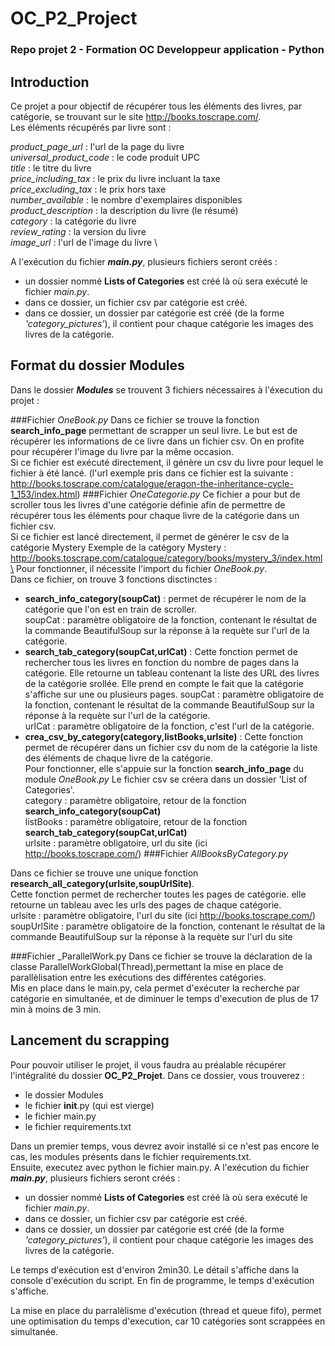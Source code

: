 # OC_P2_Project
### Repo projet 2 - Formation OC Developpeur application - Python
## Introduction

Ce projet a pour objectif de récupérer tous les éléments des livres, par catégorie, se 
trouvant sur le site http://books.toscrape.com/. \
Les éléments récupérés par livre sont :

_product_page_url_ : l'url de la page du livre\
_universal_product_code_ : le code produit UPC\
_title_ : le titre du livre\
_price_including_tax_ : le prix du livre incluant la taxe \
_price_excluding_tax_ : le prix hors taxe \
_number_available_ : le nombre d'exemplaires disponibles \
_product_description_ : la description du livre (le résumé) \
_category_ : la catégorie du livre \
_review_rating_ : la version du livre \
_image_url_ : l'url de l'image du livre \

A l'exécution du fichier _**main.py**_, plusieurs fichiers seront créés :
- un dossier nommé **Lists of Categories** est créé là où sera exécuté le fichier _main.py_.
- dans ce dossier, un fichier csv par catégorie est créé.
- dans ce dossier, un dossier par catégorie est créé (de la forme _'category_pictures'_),
  il contient pour chaque catégorie les images des livres de la catégorie.

## Format du dossier Modules

Dans le dossier **_Modules_** se trouvent 3 fichiers nécessaires à l'éxecution du projet : 

###Fichier _OneBook.py_
Dans ce fichier se trouve la fonction **search_info_page** permettant de scrapper un seul livre.
Le but est de récupérer les informations de ce livre dans un fichier csv.
On en profite pour récupérer l'image du livre par la même occasion.\
Si ce fichier est exécuté directement, il génère un csv du livre pour lequel le fichier 
à été lancé. (l'url exemple pris dans ce fichier est la suivante : 
http://books.toscrape.com/catalogue/eragon-the-inheritance-cycle-1_153/index.html)
###Fichier _OneCategorie.py_
Ce fichier a pour but de scroller tous les livres d'une catégorie définie
afin de permettre de récupérer tous les éléments pour chaque livre de la
catégorie dans un fichier csv. \
Si ce fichier est lancé directement, il permet de générer le csv de la catégorie Mystery
Exemple de la catégory Mystery : 
http://books.toscrape.com/catalogue/category/books/mystery_3/index.html\
Pour fonctionner, il nécessite l'import du fichier _OneBook.py_. \
Dans ce fichier, on trouve 3 fonctions disctinctes : 
- **search_info_category(soupCat)** : permet de récupérer le nom de la catégorie que
    l'on est en train de scroller. \
  soupCat : paramètre obligatoire de la fonction, contenant le résultat de la commande BeautifulSoup sur la réponse à la
  requète sur l'url de la catégorie.
- **search_tab_category(soupCat,urlCat)** : Cette fonction permet de rechercher tous les livres en fonction du nombre de
  pages dans la catégorie. 
  Elle retourne un tableau contenant la liste des URL des livres de la catégorie srollée. 
  Elle prend en compte le fait que la catégorie s'affiche sur une ou plusieurs pages.
  soupCat : paramètre obligatoire de la fonction, contenant le résultat de la commande BeautifulSoup sur la réponse à la 
  requète sur l'url de la catégorie.\
  urlCat : paramètre obligatoire de la fonction, c'est l'url de la catégorie.
- **crea_csv_by_category(category,listBooks,urlsite)** : Cette fonction permet de récupérer dans un fichier csv du nom 
  de la catégorie la liste des éléments de chaque livre de la catégorie.\
    Pour fonctionner, elle s'appuie sur la fonction **search_info_page** du module _OneBook.py_
    Le fichier csv se créera dans un dossier 'List of Categories'. \
  category : paramètre obligatoire, retour de la fonction **search_info_category(soupCat)** \
  listBooks : paramètre obligatoire, retour de la fonction **search_tab_category(soupCat,urlCat)** \
  urlsite : paramètre obligatoire, url du site (ici http://books.toscrape.com/)
###Fichier _AllBooksByCategory.py_

Dans ce fichier se trouve une unique fonction **research_all_category(urlsite,soupUrlSite)**.\
Cette fonction permet de rechercher toutes les pages de catégorie. elle retourne un tableau avec les urls des pages de 
chaque catégorie.\
urlsite : paramètre obligatoire, l'url du site (ici http://books.toscrape.com/) \
soupUrlSite : paramètre obligatoire de la fonction, contenant le résultat de la commande BeautifulSoup sur la réponse à la
  requète sur l'url du site

###Fichier _ParallelWork.py
Dans ce fichier se trouve la déclaration de la classe ParallelWorkGlobal(Thread),permettant la mise en place de 
parallèlisation entre les exécutions des différentes catégories. \
Mis en place dans le main.py, cela permet d'exécuter la recherche par catégorie en simultanée, et de diminuer le temps 
d'execution de plus de 17 min à moins de 3 min.
## Lancement du scrapping

Pour pouvoir utiliser le projet, il vous faudra au préalable récupérer l'intégralité du dossier 
**OC_P2_Projet**. Dans ce dossier, vous trouverez : 
- le dossier Modules
- le fichier __init__.py (qui est vierge)
- le fichier main.py
- le fichier requirements.txt 

Dans un premier temps, vous devrez avoir installé si ce n'est pas encore le cas, les modules présents dans le fichier
requirements.txt. \
Ensuite, executez avec python le fichier main.py. A l'exécution du fichier _**main.py**_, plusieurs fichiers seront créés :
- un dossier nommé **Lists of Categories** est créé là où sera exécuté le fichier _main.py_.
- dans ce dossier, un fichier csv par catégorie est créé.
- dans ce dossier, un dossier par catégorie est créé (de la forme _'category_pictures'_),
  il contient pour chaque catégorie les images des livres de la catégorie.
  
Le temps d'exécution est d'environ 2min30. Le détail s'affiche dans la console d'exécution du script. En fin de 
programme, le temps d'exécution s'affiche.

La mise en place du parralèlisme d'exécution (thread et queue fifo), permet une optimisation du temps d'execution, 
car 10 catégories sont scrappées en simultanée.
